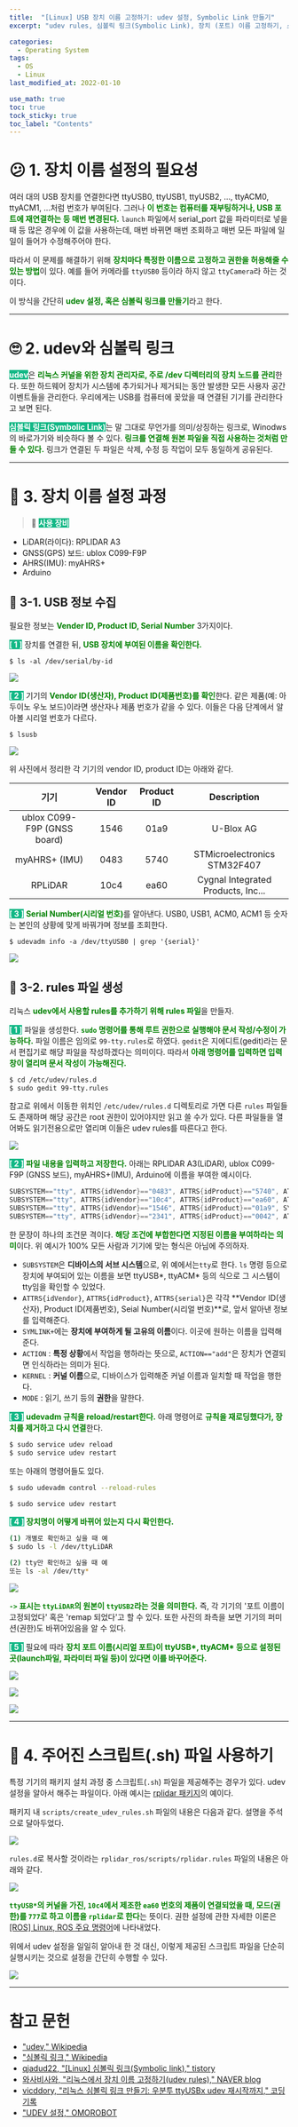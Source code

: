 ```yaml
---
title:  "[Linux] USB 장치 이름 고정하기: udev 설정, Symbolic Link 만들기"
excerpt: "udev rules, 심볼릭 링크(Symbolic Link), 장치 (포트) 이름 고정하기, 스크립트 파일(.sh) 사용하기"

categories:
  - Operating System
tags:
  - OS
  - Linux
last_modified_at: 2022-01-10

use_math: true
toc: true
tock_sticky: true
toc_label: "Contents"
---
```



# 😕 1. 장치 이름 설정의 필요성
여러 대의 USB 장치를 연결한다면 ttyUSB0, ttyUSB1, ttyUSB2, ..., ttyACM0, ttyACM1, ...처럼 번호가 부여된다. 그러나 <span style="color: green">**이 번호는 컴퓨터를 재부팅하거나, USB 포트에 재연결하는 등 매번 변경된다.**</span> `launch` 파일에서 serial_port 값을 파라미터로 넣을 때 등 많은 경우에 이 값을 사용하는데, 매번 바뀌면 매번 조회하고 매번 모든 파일에 일일이 들어가 수정해주어야 한다.

따라서 이 문제를 해결하기 위해 <span style="color: green">**장치마다 특정한 이름으로 고정하고 권한을 허용해줄 수 있는 방법**</span>이 있다. 예를 들어 카메라를 `ttyUSB0` 등이라 하지 않고 `ttyCamera`라 하는 것이다.

이 방식을 간단히 <span style="color: green">**udev 설정, 혹은 심볼릭 링크를 만들기**</span>라고 한다.

- - -

# 🙄 2. udev와 심볼릭 링크
<span style="background-color: #12B886; color: white">**udev**</span>은 <span style="color: green">**리눅스 커널을 위한 장치 관리자로, 주로 /dev 디렉터리의 장치 노드를 관리**</span>한다. 또한 하드웨어 장치가 시스템에 추가되거나 제거되는 동안 발생한 모든 사용자 공간 이벤트들을 관리한다. 우리에게는 USB를 컴퓨터에 꽂았을 때 연결된 기기를 관리한다고 보면 된다.

<span style="background-color: #12B886; color: white">**심볼릭 링크(Symbolic Link)**</span>는 말 그대로 무언가를 의미/상징하는 링크로, Winodws의 바로가기와 비슷하다 볼 수 있다. <span style="color: green">**링크를 연결해 원본 파일을 직접 사용하는 것처럼 만들 수 있다.**</span> 링크가 연결된 두 파일은 삭제, 수정 등 작업이 모두 동일하게 공유된다.


- - -

# 🧐 3. 장치 이름 설정 과정
> 📌 <span style="background-color: #12B886; color: white">**사용 장비**</span>
* LiDAR(라이다): RPLIDAR A3
* GNSS(GPS) 보드: ublox C099-F9P
* AHRS(IMU): myAHRS+
* Arduino

## 🔌 3-1. USB 정보 수집
필요한 정보는 <span style='color: green'>**Vender ID, Product ID, Serial Number**</span> 3가지이다.

<span style="background-color: #12B886; color: white">**[ 1 ]**</span> 장치를 연결한 뒤, <span style='color: green'>**USB 장치에 부여된 이름을 확인한다.**</span>

```
$ ls -al /dev/serial/by-id
```

![](https://images.velog.io/images/717lumos/post/c1eb6b5c-9a4d-46fe-98d9-2ef5229870b0/%EC%8A%A4%ED%81%AC%EB%A6%B0%EC%83%B7,%202022-01-17%2016-57-38_cr.png)

<span style="background-color: #12B886; color: white">**[ 2 ]**</span> 기기의 <span style='color: green'>**Vendor ID(생산자), Product ID(제품번호)를 확인**</span>한다. 같은 제품(예: 아두이노 우노 보드)이라면 생산자나 제품 번호가 같을 수 있다. 이들은 다음 단계에서 알아볼 시리얼 번호가 다르다.

```
$ lsusb
```

![](https://images.velog.io/images/717lumos/post/371d5f61-ce38-4a9c-a0a4-a1a62385924b/%EC%8A%A4%ED%81%AC%EB%A6%B0%EC%83%B7,%202022-01-17%2016-57-52_cr.png)

위 사진에서 정리한 각 기기의 vendor ID, product ID는 아래와 같다.

| 기기 | Vendor ID | Product ID | Description |
|:--:|:--:|:--:|:---:|
| ublox C099-F9P (GNSS board) | 1546 | 01a9 | U-Blox AG |
| myAHRS+ (IMU) | 0483 | 5740 | STMicroelectronics STM32F407 |
| RPLiDAR | 10c4 | ea60 | Cygnal Integrated Products, Inc...|


<span style="background-color: #12B886; color: white">**[ 3 ]**</span> <span style='color: green'>**Serial Number(시리얼 번호)**</span>를 알아낸다. USB0, USB1, ACM0, ACM1 등 숫자는 본인의 상황에 맞게 바꿔가며 정보를 조회한다.
```
$ udevadm info -a /dev/ttyUSB0 | grep '{serial}'
```

![](https://images.velog.io/images/717lumos/post/a00c7d8f-4520-487e-9dd0-9e4659b0aa2f/%EC%8A%A4%ED%81%AC%EB%A6%B0%EC%83%B7,%202022-01-17%2016-58-50_cr.png)


## 💾 3-2. rules 파일 생성
리눅스 <span style='color: green'>**udev에서 사용할 rules를 추가하기 위해 rules 파일**</span>을 만들자.

<span style="background-color: #12B886; color: white">**[ 1 ]**</span> 파일을 생성한다. <span style="color: green">**`sudo` 명령어를 통해 루트 권한으로 실행해야 문서 작성/수정이 가능하다.**</span> 파일 이름은 임의로 `99-tty.rules`로 하였다. `gedit`은 지에디트(gedit)라는 문서 편집기로 해당 파일을 작성하겠다는 의미이다. 따라서 <span style="color: green">**아래 명령어를 입력하면 입력창이 열리며 문서 작성이 가능해진다.**</span>

```bash
$ cd /etc/udev/rules.d
$ sudo gedit 99-tty.rules
```

참고로 위에서 이동한 위치인 `/etc/udev/rules.d` 디렉토리로 가면 다른 `rules` 파일들도 존재하며 해당 공간은 root 권한이 있어야지만 읽고 쓸 수가 있다. 다른 파일들을 열어봐도 읽기전용으로만 열리며 이들은 udev rules를 따른다고 한다.

![](https://images.velog.io/images/717lumos/post/4f225456-4542-4050-a900-b6086fdcfa33/%EC%8A%A4%ED%81%AC%EB%A6%B0%EC%83%B7,%202022-01-17%2017-00-41_cr.png)

<span style="background-color: #12B886; color: white">**[ 2 ]**</span> <span style="color: green">**파일 내용을 입력하고 저장한다.**</span> 아래는 RPLIDAR A3(LiDAR), ublox C099-F9P (GNSS 보드), myAHRS+(IMU), Arduino에 이름을 부여한 예시이다.

```cs
SUBSYSTEM=="tty", ATTRS{idVendor}=="0483", ATTRS{idProduct}=="5740", ATTRS{serial}=="000001010000", SYMLINK+="ttyIMU"
SUBSYSTEM=="tty", ATTRS{idVendor}=="10c4", ATTRS{idProduct}=="ea60", ATTRS{serial}=="0001", SYMLINK+="ttyLiDAR"
SUBSYSTEM=="tty", ATTRS{idVendor}=="1546", ATTRS{idProduct}=="01a9", SYMLINK+="ttyGPS"
SUBSYSTEM=="tty", ATTRS{idVendor}=="2341", ATTRS{idProduct}=="0042", ATTRS{serial}=="75834343639351A06141", SYMLINK+="ttyARDUINO"
```

한 문장이 하나의 조건문 격이다. <span style='color: green'>**해당 조건에 부합한다면 지정된 이름을 부여하라는 의미**</span>이다. 위 예시가 100% 모든 사람과 기기에 맞는 형식은 아님에 주의하자.
* `SUBSYSTEM`은 **디바이스의 서브 시스템**으로, 위 예에서는`tty`로 한다. `ls` 명령 등으로 장치에 부여되어 있는 이름을 보면 ttyUSB\*, ttyACM\* 등의 식으로 그 시스템이 tty임을 확인할 수 있었다.
* `ATTRS{idVendor}`, `ATTRS{idProduct}`, `ATTRS{serial}`은 각각 **Vendor ID(생산자), Product ID(제품번호), Seial Number(시리얼 번호)**로, 앞서 알아낸 정보를 입력해준다.
* `SYMLINK+`에는 **장치에 부여하게 될 고유의 이름**이다. 이곳에 원하는 이름을 입력해준다.
* `ACTION` : **특정 상황**에서 작업을 행하라는 뜻으로, `ACTION=="add"`은 장치가 연결되면 인식하라는 의미가 된다.
* `KERNEL` : **커널 이름**으로, 디바이스가 입력해준 커널 이름과 일치할 때 작업을 행한다. 
* `MODE` : 읽기, 쓰기 등의 **권한**을 말한다.

<span style="background-color: #12B886; color: white">**[ 3 ]**</span> <span style="color: green">**udevadm 규칙을 reload/restart한다.**</span> 아래 명령어로 <span style='color: green'>**규칙을 재로딩했다가, 장치를 제거하고 다시 연결**</span>한다.
```bash
$ sudo service udev reload
$ sudo service udev restart
```
또는 아래의 명령어들도 있다.
```bash
$ sudo udevadm control --reload-rules

$ sudo service udev restart
```

<span style="background-color: #12B886; color: white">**[ 4 ]**</span> <span style="color: green">**장치명이 어떻게 바뀌어 있는지 다시 확인한다.**</span>
```bash
(1) 개별로 확인하고 싶을 때 예
$ sudo ls -l /dev/ttyLiDAR

(2) tty만 확인하고 싶을 때 예
또는 ls -al /dev/tty*

```

![](https://images.velog.io/images/717lumos/post/f1ecf6cf-c114-4817-b384-2ef2b6268ec1/%EC%8A%A4%ED%81%AC%EB%A6%B0%EC%83%B7,%202022-01-17%2017-04-39_cr.png)

<span style="color: green">**`->` 표시는 `ttyLiDAR`의 원본이 `ttyUSB2`라는 것을 의미한다.**</span> 즉, 각 기기의 '포트 이름이 고정되었다' 혹은 'remap 되었다'고 할 수 있다. 또한 사진의 좌측을 보면 기기의 퍼미션(권한)도 바뀌어있음을 알 수 있다.

<span style="background-color: #12B886; color: white">**[ 5 ]**</span> 필요에 따라 <span style="color: green">**장치 포트 이름(시리얼 포트)이 ttyUSB\*, ttyACM\* 등으로 설정된 곳(launch파일, 파라미터 파일 등)이 있다면 이를 바꾸어준다.**</span>

![](https://images.velog.io/images/717lumos/post/36c5bc05-d7aa-45e6-b90b-a233d761a413/%EC%8A%A4%ED%81%AC%EB%A6%B0%EC%83%B7,%202022-01-17%2017-05-54_cr.png)

![](https://images.velog.io/images/717lumos/post/60f7b4b2-d8fe-4a88-9812-70f66c47bbca/%EC%8A%A4%ED%81%AC%EB%A6%B0%EC%83%B7,%202022-01-17%2017-06-27_cr.png)

![](https://images.velog.io/images/717lumos/post/827d1a77-73cb-473c-92b9-fb48f088152f/%EC%8A%A4%ED%81%AC%EB%A6%B0%EC%83%B7,%202022-01-17%2017-07-49_cr.png)

- - -

# 📄 4. 주어진 스크립트(.sh) 파일 사용하기
특정 기기의 패키지 설치 과정 중 스크립트(`.sh`) 파일을 제공해주는 경우가 있다. udev 설정을 알아서 해주는 파일이다. 아래 예시는 [rplidar 패키지](https://github.com/robopeak/rplidar_ros)의 예이다.

패키지 내 `scripts/create_udev_rules.sh` 파일의 내용은 다음과 같다. 설명을 주석으로 달아두었다.

![](https://images.velog.io/images/717lumos/post/23e3bcfa-bb91-456d-9ae6-fc18cf8b11b6/carbon%20(8).png)


`rules.d`로 복사할 것이라는 `rplidar_ros/scripts/rplidar.rules` 파일의 내용은 아래와 같다.

![](https://images.velog.io/images/717lumos/post/05c24101-43b4-467b-b948-6754d182b5cf/carbon%20(9).png)

<span style='color: green'>**`ttyUSB*`의 커널을 가진, `10c4`에서 제조한 `ea60` 번호의 제품이 연결되었을 때, 모드(권한)를 `777`로 하고 이름을 `rplidar`로 한다**</span>는 뜻이다. 권한 설정에 관한 자세한 이론은 [[ROS] Linux, ROS 주요 명령어](https://velog.io/@717lumos/ROS-Linux-ROS-%EC%A3%BC%EC%9A%94-%EB%AA%85%EB%A0%B9%EC%96%B4)에 나타내었다.

위에서 udev 설정을 일일히 알아내 한 것 대신, 이렇게 제공된 스크립트 파일을 단순히 실행시키는 것으로 설정을 간단히 수행할 수 있다.

![](https://images.velog.io/images/717lumos/post/b416ab70-9e16-4383-bb9a-078b3196a074/carbon%20(10).png)

- - -

# 참고 문헌
* ["udev," Wikipedia](https://ko.wikipedia.org/wiki/Udev)
* ["심볼릭 링크," Wikipedia](https://ko.wikipedia.org/wiki/%EC%8B%AC%EB%B3%BC%EB%A6%AD_%EB%A7%81%ED%81%AC)
* [qjadud22, "[Linux] 심볼릭 링크(Symbolic link)," tistory](https://qjadud22.tistory.com/22)
* [와사비사와, "리눅스에서 장치 이름 고정하기(udev rules)," NAVER blog](https://blog.naver.com/PostView.nhn?blogId=hanyeji0818&logNo=221769459297&categoryNo=11&parentCategoryNo=0&viewDate=&currentPage=1&postListTopCurrentPage=1&from=search)
* [vicddory, "리눅스 심볼릭 링크 만들기: 우분투 ttyUSBx udev 재시작까지," 코딩 기록](https://codingcoding.tistory.com/212)
* ["UDEV 설정," OMOROBOT](https://omorobot.gitbook.io/manual/product/omo-r1mini/ros/ros1-melodic/udev)
